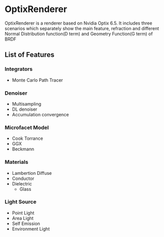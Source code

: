 # OptixRenderer
OptixRenderer is a renderer based on Nvidia Optix 6.5. It includes three scenarios which separately show the main feature, refraction and different Normal Distribution function(D term) and Geometry Function(G term) of BRDF

## List of Features
### Integrators
- Monte Carlo Path Tracer

### Denoiser
- Multisampling
- DL denoiser
- Accumulation convergence

### Microfacet Model
- Cook Torrance
- GGX
- Beckmann

### Materials
- Lambertion Diffuse
- Conductor
- Dielectric
    - Glass

### Light Source
- Point Light
- Area Light
- Self Emission
- Environment Light
